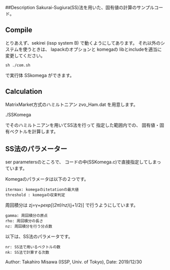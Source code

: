 ##Description
Sakurai-Sugiura(SS)法を用いた、固有値の計算のサンプルコード。

## Compile 
とりあえず、sekirei (issp system B)
で動くようにしてあります。
それ以外のシステムを使うときは、
lapackのオプションと
komegaの
libとincludeを適当に変更してください。

```
sh ./com.sh
```
で実行体
SSkomega
ができます。

## Calculation
MatrixMarket方式のハミルトニアン
zvo_Ham.dat
を用意します。

./SSKomega

でそのハミルトニアンを用いてSS法を行って
指定した範囲内での、
固有値・固有ベクトルを計算します。

## SS法のパラメーター
ser parametersのところで、
コードの中(SSKomega.c)で直接指定してしまっています。

Komegaのパラメータは以下の２つです。
```
itermax: komegaのitetationの最大値
threshold : komegaの収束判定
```

周回積分は
zj=γ+ρ*exp[(2πI/nz)*(j+1/2)]
で行うようにしています。
```
gamma: 周回積分の原点
rho: 周回積分の長さ
nz: 周回積分を行う分点数
```

以下は、SS法のパラメータです。
```
nr: SS法で用いるベクトルの数
nk: SS法で計算する次数 
```

Author: Takahiro Misawa (ISSP, Univ. of Tokyo), Date: 2019/12/30
